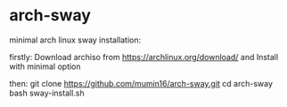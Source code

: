 # arch-sway
minimal arch linux sway installation:

firstly:
Download archiso from https://archlinux.org/download/ and Install with minimal option

then:
git clone https://github.com/mumin16/arch-sway.git
cd arch-sway
bash sway-install.sh

